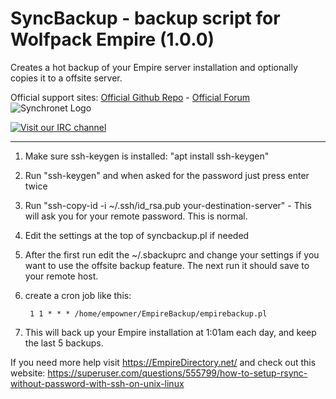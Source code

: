 # SyncBackup - backup script for Wolfpack Empire (1.0.0)
Creates a hot backup of your Empire server installation and optionally copies it to a offsite server.

Official support sites: [Official Github Repo](https://github.com/fstltna/SyncBackup) - [Official Forum](https://synchronetbbs.org/index.php/forum/syncbackup) ![Synchronet Logo](https://SynchronetBBS.org/SynchronetLogo.png) 

[![Visit our IRC channel](https://kiwiirc.com/buttons/irc.synchro.net/SynchronetFans.png)](https://kiwiirc.com/client/irc.synchro.net/?nick=guest|?#SynchronetFans)

---

1. Make sure ssh-keygen is installed: "apt install ssh-keygen"
2. Run "ssh-keygen" and when asked for the password just press enter twice
3. Run "ssh-copy-id -i ~/.ssh/id_rsa.pub your-destination-server" - This will ask you for your remote password. This is normal.
4. Edit the settings at the top of syncbackup.pl if needed
5. After the first run edit the ~/.sbackuprc and change your settings if you want to use the offsite backup feature. The next run it should save to your remote host.
6. create a cron job like this:

        1 1 * * * /home/empowner/EmpireBackup/empirebackup.pl

7. This will back up your Empire installation at 1:01am each day, and keep the last 5 backups.

If you need more help visit https://EmpireDirectory.net/ and check out this website: https://superuser.com/questions/555799/how-to-setup-rsync-without-password-with-ssh-on-unix-linux

